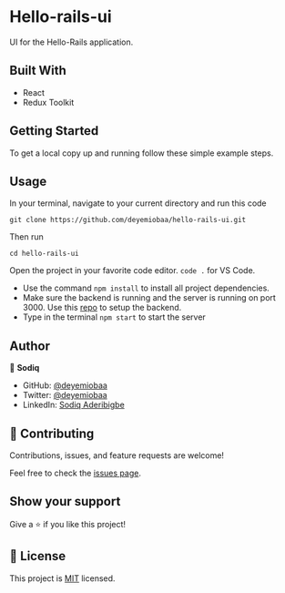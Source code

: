 # Hello-rails-ui

UI for the Hello-Rails application.

## Built With

- React
- Redux Toolkit

## Getting Started

To get a local copy up and running follow these simple example steps.
  
## Usage
In your terminal, navigate to your current directory and run this code

`git clone https://github.com/deyemiobaa/hello-rails-ui.git`

Then run

`cd hello-rails-ui`

Open the project in your favorite code editor. `code .` for VS Code.

  - Use the command `npm install` to install all project dependencies.
  - Make sure the backend is running and the server is running on port 3000. Use this [repo](https://github.com/deyemiobaa/hello-rails-backend) to setup the backend.
  - Type in the terminal `npm start` to start the server

  
## Author

👤 **Sodiq**

- GitHub: [@deyemiobaa](https://github.com/deyemiobaa)
- Twitter: [@deyemiobaa](https://twitter.com/deyemiobaa)
- LinkedIn: [Sodiq Aderibigbe](https://linkedin.com/in/sodiqa)

## 🤝 Contributing

Contributions, issues, and feature requests are welcome!

Feel free to check the [issues page](https://github.com/deyemiobaa/hello-rails-ui/issues).


## Show your support

Give a ⭐️ if you like this project!

## 📝 License

This project is [MIT](LICENSE) licensed.
